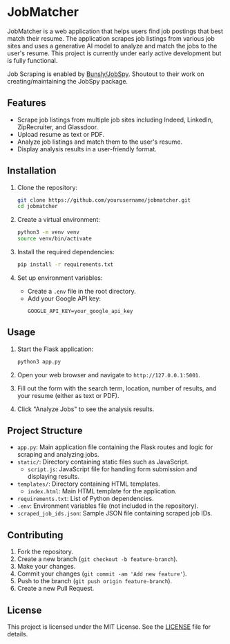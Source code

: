 # JobMatcher

JobMatcher is a web application that helps users find job postings that best match their resume. The application scrapes job listings from various job sites and uses a generative AI model to analyze and match the jobs to the user's resume. This project is currently under early active development but is fully functional.

Job Scraping is enabled by [Bunsly/JobSpy](https://github.com/Bunsly/JobSpy/tree/main). Shoutout to their work on creating/maintaining the JobSpy package.

## Features

- Scrape job listings from multiple job sites including Indeed, LinkedIn, ZipRecruiter, and Glassdoor.
- Upload resume as text or PDF.
- Analyze job listings and match them to the user's resume.
- Display analysis results in a user-friendly format.

## Installation

1. Clone the repository:
    ```sh
    git clone https://github.com/yourusername/jobmatcher.git
    cd jobmatcher
    ```

2. Create a virtual environment:
    ```sh
    python3 -m venv venv
    source venv/bin/activate
    ```

3. Install the required dependencies:
    ```sh
    pip install -r requirements.txt
    ```

4. Set up environment variables:
    - Create a `.env` file in the root directory.
    - Add your Google API key:
        ```
        GOOGLE_API_KEY=your_google_api_key
        ```

## Usage

1. Start the Flask application:
    ```sh
    python3 app.py
    ```

2. Open your web browser and navigate to `http://127.0.0.1:5001`.

3. Fill out the form with the search term, location, number of results, and your resume (either as text or PDF).

4. Click "Analyze Jobs" to see the analysis results.

## Project Structure

- `app.py`: Main application file containing the Flask routes and logic for scraping and analyzing jobs.
- `static/`: Directory containing static files such as JavaScript.
    - `script.js`: JavaScript file for handling form submission and displaying results.
- `templates/`: Directory containing HTML templates.
    - `index.html`: Main HTML template for the application.
- `requirements.txt`: List of Python dependencies.
- `.env`: Environment variables file (not included in the repository).
- `scraped_job_ids.json`: Sample JSON file containing scraped job IDs.

## Contributing

1. Fork the repository.
2. Create a new branch (`git checkout -b feature-branch`).
3. Make your changes.
4. Commit your changes (`git commit -am 'Add new feature'`).
5. Push to the branch (`git push origin feature-branch`).
6. Create a new Pull Request.

## License

This project is licensed under the MIT License. See the [LICENSE](LICENSE) file for details.
